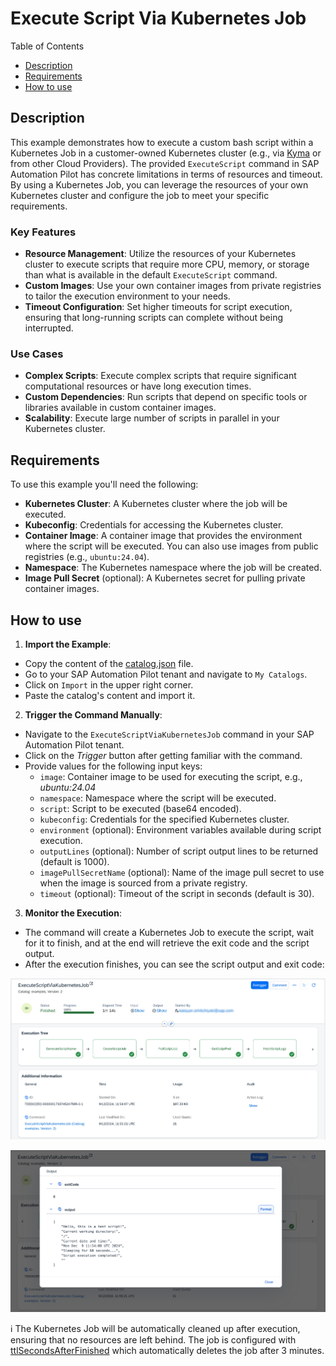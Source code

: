 # Execute Script Via Kubernetes Job

Table of Contents

* [Description](#description)
* [Requirements](#requirements)
* [How to use](#how-to-use)

## Description

This example demonstrates how to execute a custom bash script within a Kubernetes Job in a customer-owned Kubernetes cluster (e.g., via [Kyma](https://help.sap.com/docs/btp/sap-business-technology-platform/kyma-environment) or from other Cloud Providers). The provided `ExecuteScript` command in SAP Automation Pilot has concrete limitations in terms of resources and timeout. By using a Kubernetes Job, you can leverage the resources of your own Kubernetes cluster and configure the job to meet your specific requirements.

### Key Features

* **Resource Management**: Utilize the resources of your Kubernetes cluster to execute scripts that require more CPU, memory, or storage than what is available in the default `ExecuteScript` command.
* **Custom Images**: Use your own container images from private registries to tailor the execution environment to your needs.
* **Timeout Configuration**: Set higher timeouts for script execution, ensuring that long-running scripts can complete without being interrupted.

### Use Cases

* **Complex Scripts**: Execute complex scripts that require significant computational resources or have long execution times.
* **Custom Dependencies**: Run scripts that depend on specific tools or libraries available in custom container images.
* **Scalability**: Execute large number of scripts in parallel in your Kubernetes cluster.

## Requirements

To use this example you'll need the following:

* **Kubernetes Cluster**: A Kubernetes cluster where the job will be executed.
* **Kubeconfig**: Credentials for accessing the Kubernetes cluster.
* **Container Image**: A container image that provides the environment where the script will be executed. You can also use images from public registries (e.g., `ubuntu:24.04`).
* **Namespace**: The Kubernetes namespace where the job will be created.
* **Image Pull Secret** (optional): A Kubernetes secret for pulling private container images.

## How to use

1. **Import the Example**:

* Copy the content of the [catalog.json](./catalog.json) file.
* Go to your SAP Automation Pilot tenant and navigate to `My Catalogs`.
* Click on `Import` in the upper right corner.
* Paste the catalog's content and import it.

2. **Trigger the Command Manually**:

* Navigate to the `ExecuteScriptViaKubernetesJob` command in your SAP Automation Pilot tenant.
* Click on the *Trigger* button after getting familiar with the command.
* Provide values for the following input keys:
  * `image`: Container image to be used for executing the script, e.g., *ubuntu:24.04*
  * `namespace`: Namespace where the script will be executed.
  * `script`: Script to be executed (base64 encoded).
  * `kubeconfig`: Credentials for the specified Kubernetes cluster.
  * `environment` (optional): Environment variables available during script execution.
  * `outputLines` (optional): Number of script output lines to be returned (default is 1000).
  * `imagePullSecretName` (optional): Name of the image pull secret to use when the image is sourced from a private registry.
  * `timeout` (optional): Timeout of the script in seconds (default is 30).

3. **Monitor the Execution**:

* The command will create a Kubernetes Job to execute the script, wait for it to finish, and at the end will retrieve the exit code and the script output.
* After the execution finishes, you can see the script output and exit code:

![Successful Execution](./assets/successful-execution.png)

![Script Output](./assets/script-output.png)

:information_source: The Kubernetes Job will be automatically cleaned up after execution, ensuring that no resources are left behind. The job is configured with [ttlSecondsAfterFinished](https://kubernetes.io/docs/concepts/workloads/controllers/ttlafterfinished/) which automatically deletes the job after 3 minutes.
